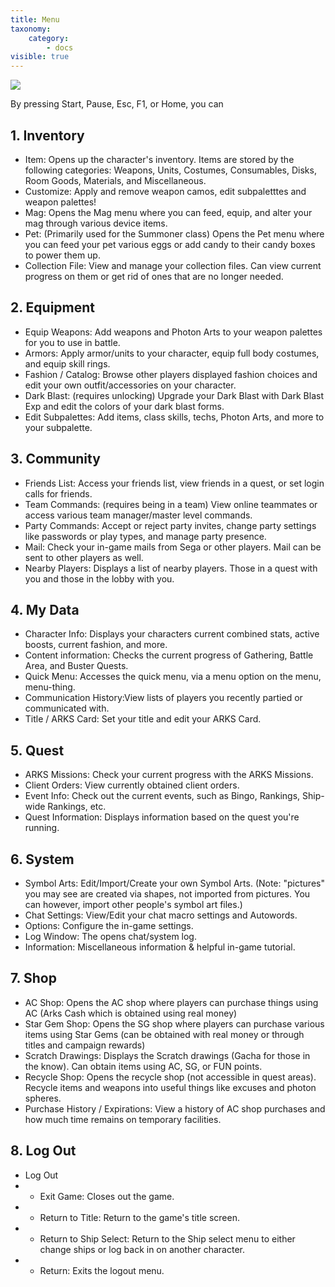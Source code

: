 ```yaml
---
title: Menu
taxonomy:
    category:
        - docs
visible: true
---
```


<img src="https://i.imgur.com/OA9rOCl.png">

By pressing Start, Pause, Esc, F1, or Home, you can 

## 1. Inventory
* Item: Opens up the character's inventory. Items are stored by the following categories: Weapons, Units, Costumes, Consumables, Disks, Room Goods, Materials, and Miscellaneous.
* Customize: Apply and remove weapon camos, edit subpaletttes and weapon palettes!
* Mag: Opens the Mag menu where you can feed, equip, and alter your mag through various device items.
* Pet: (Primarily used for the Summoner class) Opens the Pet menu where you can feed your pet various eggs or add candy to their candy boxes to power them up.
* Collection File: View and manage your collection files. Can view current progress on them or get rid of ones that are no longer needed.

## 2. Equipment
* Equip Weapons: Add weapons and Photon Arts to your weapon palettes for you to use in battle.
* Armors: Apply armor/units to your character, equip full body costumes, and equip skill rings.
* Fashion / Catalog: Browse other players displayed fashion choices and edit your own outfit/accessories on your character.
* Dark Blast: (requires unlocking) Upgrade your Dark Blast with Dark Blast Exp and edit the colors of your dark blast forms.
* Edit Subpalettes: Add items, class skills, techs, Photon Arts, and more to your subpalette.

## 3. Community
* Friends List: Access your friends list, view friends in a quest, or set login calls for friends.
* Team Commands: (requires being in a team) View online teammates or access various team manager/master level commands.
* Party Commands: Accept or reject party invites, change party settings like passwords or play types, and manage party presence.
* Mail: Check your in-game mails from Sega or other players. Mail can be sent to other players as well.
* Nearby Players: Displays a list of nearby players. Those in a quest with you and those in the lobby with you.

## 4. My Data
* Character Info: Displays your characters current combined stats, active boosts, current fashion, and more.
* Content information: Checks the current progress of Gathering, Battle Area, and Buster Quests.
* Quick Menu: Accesses the quick menu, via a menu option on the menu, menu-thing.
* Communication History:View lists of players you recently partied or communicated with.
* Title / ARKS Card: Set your title and edit your ARKS Card.

## 5. Quest
* ARKS Missions: Check your current progress with the ARKS Missions.
* Client Orders: View currently obtained client orders.
* Event Info: Check out the current events, such as Bingo, Rankings, Ship-wide Rankings, etc.
* Quest Information: Displays information based on the quest you're running.

## 6. System
* Symbol Arts: Edit/Import/Create your own Symbol Arts. (Note: "pictures" you may see are created via shapes, not imported from pictures. You can however, import other people's symbol art files.)
* Chat Settings: View/Edit your chat macro settings and Autowords.
* Options: Configure the in-game settings.
* Log Window: The opens chat/system log.
* Information: Miscellaneous information & helpful in-game tutorial.

## 7. Shop
* AC Shop: Opens the AC shop where players can purchase things using AC (Arks Cash which is obtained using real money)
* Star Gem Shop: Opens the SG shop where players can purchase various items using Star Gems (can be obtained with real money or through titles and campaign rewards)
* Scratch Drawings: Displays the Scratch drawings (Gacha for those in the know). Can obtain items using AC, SG, or FUN points.
* Recycle Shop: Opens the recycle shop (not accessible in quest areas). Recycle items and weapons into useful things like excuses and photon spheres.
* Purchase History / Expirations: View a history of AC shop purchases and how much time remains on temporary facilities.

## 8. Log Out
* Log Out
* * Exit Game: Closes out the game.
* * Return to Title: Return to the game's title screen.
* * Return to Ship Select: Return to the Ship select menu to either change ships or log back in on another character.
* * Return: Exits the logout menu.